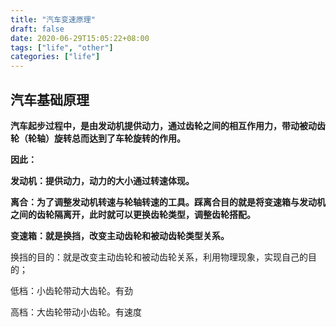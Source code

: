 ```yaml
---
title: "汽车变速原理"
draft: false
date: 2020-06-29T15:05:22+08:00
tags: ["life", "other"]
categories: ["life"]
---
```




## **汽车基础原理**

**汽车起步过程中，是由发动机提供动力，通过齿轮之间的相互作用力，带动被动齿轮（轮轴）旋转总而达到了车轮旋转的作用。**

**因此：**

**发动机：提供动力，动力的大小通过转速体现。**

**离合：为了调整发动机转速与轮轴转速的工具。踩离合目的就是将变速箱与发动机之间的齿轮隔离开，此时就可以更换齿轮类型，调整齿轮搭配。**

**变速箱：就是换挡，改变主动齿轮和被动齿轮类型关系。**



换挡的目的：就是改变主动齿轮和被动齿轮关系，利用物理现象，实现自己的目的；

低档：小齿轮带动大齿轮。有劲

高档：大齿轮带动小齿轮。有速度



